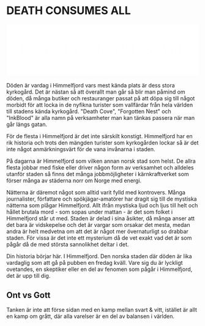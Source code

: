 # DEATH CONSUMES ALL

![DCA](site/DCA_name.png)

Döden är vardag i Himmelfjord vars mest kända plats är dess stora kyrkogård. Det är nästan så att överallt man går så blir man påmind om döden, då många butiker och restauranger passat på att döpa sig till något morbidt för att locka in de nyfikna turister som vallfärdar från hela världen till stadens kända kyrkogård. "Death Cove", "Forgotten Nest" och "InkBlood" är alla namn på verksamheter man kan tänkas passera när man går längs gatan.

För de flesta i Himmelfjord är det inte särskilt konstigt. Himmelfjord har en rik historia och trots den mängden turister som kyrkogården lockar så är det inte något anmärkningsvärt för de vana invånarna i staden.

På dagarna är Himmelfjord som vilken annan norsk stad som helst. De allra flesta jobbar med fiske eller driver någon form av verksamhet och alldeles utanför staden så finns det många jobbmöjligheter i kärnkraftverket som förser många av städerna norr om Norge med energi.

Nätterna är däremot något som alltid varit fylld med kontrovers. Många journalister, författare och spökjägar-amatörer har dragit sig till de mystiska nätterna som plågar Himmelfjord. Allt ifrån mystiska ljud och ljus till helt och hållet brutala mord - som sopas under mattan - är det som folket i Himmelfjord står ut med. Staden är delad i sina åsikter, då många anser att det bara är vidskepelse och det är vargar som orsakar det mesta, medan andra är helt medvetna om att det är något mer övernaturligt so drabbar staden. För vissa är det inte ett mysterium då de vet exakt vad det är som pågår då de med största sannolikhet deltar i det.

Din historia börjar här. I Himmelfjord. Den norska staden där döden är lika vardaglig som att gå på pubben en fredag kväll. Vare sig du är lyckligt ovetandes, en skeptiker eller en del av fenomen som pågår i Himmelfjord, det är upp till dig.

## Ont vs Gott

Tanken är inte att förse sidan med en kamp mellan svart & vitt, istället är allt en kamp om grått, där alla varelser är en del av balansen i världen.
